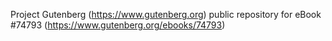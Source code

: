 Project Gutenberg (https://www.gutenberg.org) public repository for
eBook #74793 (https://www.gutenberg.org/ebooks/74793)
